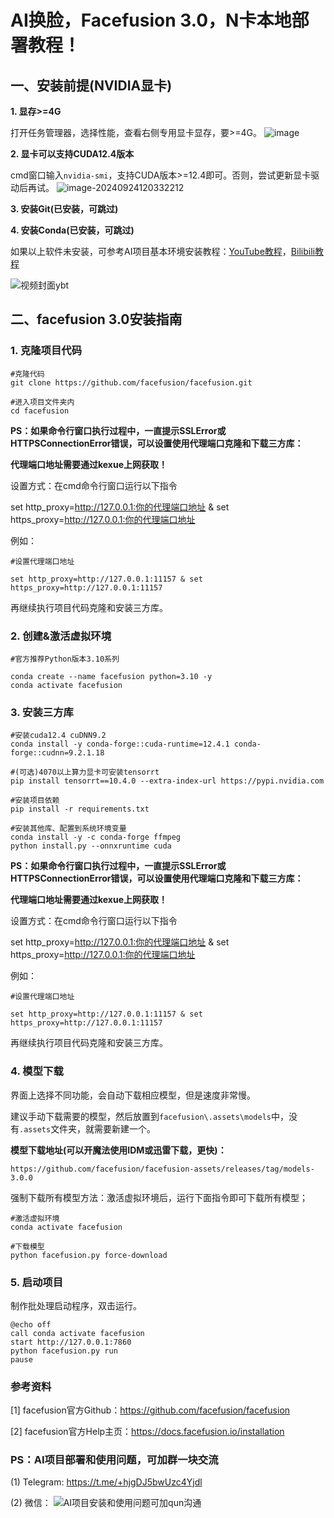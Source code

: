 # AI换脸，Facefusion 3.0，N卡本地部署教程！



## 一、安装前提(NVIDIA显卡)

**1. 显存>=4G**

打开任务管理器，选择性能，查看右侧专用显卡显存，要>=4G。
![image](https://github.com/user-attachments/assets/f9e505a8-feee-4998-9c84-615cc813101c)

**2. 显卡可以支持CUDA12.4版本**

cmd窗口输入`nvidia-smi`，支持CUDA版本>=12.4即可。否则，尝试更新显卡驱动后再试。
![image-20240924120332212](https://github.com/user-attachments/assets/4a40e5b4-89bf-48e7-8a83-bdbb07c6db6f)

**3. 安装Git(已安装，可跳过)**

**4. 安装Conda(已安装，可跳过)**

如果以上软件未安装，可参考AI项目基本环境安装教程：[YouTube教程](https://youtu.be/yliAfNJgtpI?si=ODw5qKYQ5b9URA2c)，[Bilibili教程](https://www.bilibili.com/video/BV1seYteFEvy/?vd_source=6c8b8679b818b05d24c65f49a65eb994)

![视频封面ybt](https://github.com/user-attachments/assets/d5d6a14f-0711-4889-b04a-60c134b45d05)


## 二、facefusion 3.0安装指南

### **1. 克隆项目代码**

``` 
#克隆代码
git clone https://github.com/facefusion/facefusion.git

#进入项目文件夹内
cd facefusion
```

**PS：如果命令行窗口执行过程中，一直提示SSLError或HTTPSConnectionError错误，可以设置使用代理端口克隆和下载三方库：**

**代理端口地址需要通过kexue上网获取！**

设置方式：在cmd命令行窗口运行以下指令

set http_proxy=http://127.0.0.1:你的代理端口地址 & set https_proxy=http://127.0.0.1:你的代理端口地址

例如：

```
#设置代理端口地址

set http_proxy=http://127.0.0.1:11157 & set https_proxy=http://127.0.0.1:11157
```

再继续执行项目代码克隆和安装三方库。

### **2.** **创建&激活虚拟环境**

```
#官方推荐Python版本3.10系列

conda create --name facefusion python=3.10 -y
conda activate facefusion
```

### **3. 安装三方库**

```
#安装cuda12.4 cuDNN9.2
conda install -y conda-forge::cuda-runtime=12.4.1 conda-forge::cudnn=9.2.1.18

#(可选)4070以上算力显卡可安装tensorrt
pip install tensorrt==10.4.0 --extra-index-url https://pypi.nvidia.com

#安装项目依赖
pip install -r requirements.txt

#安装其他库、配置到系统环境变量
conda install -y -c conda-forge ffmpeg
python install.py --onnxruntime cuda
```

**PS：如果命令行窗口执行过程中，一直提示SSLError或HTTPSConnectionError错误，可以设置使用代理端口克隆和下载三方库：**

**代理端口地址需要通过kexue上网获取！**

设置方式：在cmd命令行窗口运行以下指令

set http_proxy=http://127.0.0.1:你的代理端口地址 & set https_proxy=http://127.0.0.1:你的代理端口地址

例如：

```
#设置代理端口地址

set http_proxy=http://127.0.0.1:11157 & set https_proxy=http://127.0.0.1:11157
```

再继续执行项目代码克隆和安装三方库。

### 4. 模型下载

界面上选择不同功能，会自动下载相应模型，但是速度非常慢。

建议手动下载需要的模型，然后放置到`facefusion\.assets\models`中，没有`.assets`文件夹，就需要新建一个。

**模型下载地址(可以开魔法使用IDM或迅雷下载，更快)：**

```
https://github.com/facefusion/facefusion-assets/releases/tag/models-3.0.0
```

强制下载所有模型方法：激活虚拟环境后，运行下面指令即可下载所有模型；
```
#激活虚拟环境
conda activate facefusion

#下载模型
python facefusion.py force-download
```

### 5. 启动项目

制作批处理启动程序，双击运行。

```
@echo off
call conda activate facefusion
start http://127.0.0.1:7860
python facefusion.py run
pause
```

### 参考资料

[1] facefusion官方Github：https://github.com/facefusion/facefusion

[2] facefusion官方Help主页：https://docs.facefusion.io/installation

### PS：AI项目部署和使用问题，可加群一块交流
(1) Telegram: https://t.me/+hjgDJ5bwUzc4Yjdl

(2) 微信：
![AI项目安装和使用问题可加qun沟通](https://github.com/user-attachments/assets/569a4851-3266-4b78-ac86-bb043c4d0786)

